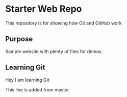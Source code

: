# Starter Web Repo

This repository is for showing how Git and GitHub work

## Purpose

Sample website with plenty of files for demos

## Learning Git

Hey I am learning Git

This line is added from master